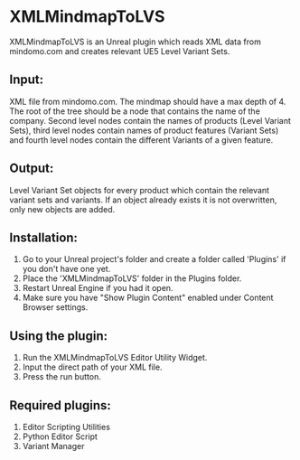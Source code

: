 XMLMindmapToLVS
===============

XMLMindmapToLVS is an Unreal plugin which reads XML data from mindomo.com and creates relevant UE5 Level Variant Sets.

Input:
------
XML file from mindomo.com. The mindmap should have a max depth of 4. The root of the tree should be a node that contains the name of the company.
Second level nodes contain the names of products (Level Variant Sets), third level nodes contain names of product features (Variant Sets) and
fourth level nodes contain the different Variants of a given feature.

Output:
-------
Level Variant Set objects for every product which contain the relevant variant sets and variants.
If an object already exists it is not overwritten, only new objects are added.

Installation:
-------------
1. Go to your Unreal project's folder and create a folder called 'Plugins' if you don't have one yet.
2. Place the 'XMLMindmapToLVS' folder in the Plugins folder.
3. Restart Unreal Engine if you had it open.
4. Make sure you have "Show Plugin Content" enabled under Content Browser settings.

Using the plugin:
-----------------
1. Run the XMLMindmapToLVS Editor Utility Widget.
2. Input the direct path of your XML file.
3. Press the run button.

Required plugins:
-----------------
1. Editor Scripting Utilities
2. Python Editor Script
3. Variant Manager
